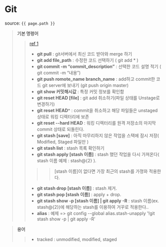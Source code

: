 # Git

source: `{{ page.path }}`

> __기본 명령어__
>> [ref 1](https://theorydb.github.io/envops/2019/05/22/envops-blog-how-to-use-md/)
>> + __git pull__ : git서버에서 최신 코드 받아와 merge 하기
>> + __git add file_path__ : 수정한 코드 선택하기 ( git add * )
>> + __git commit -m “commit_description”__ : 선택한 코드 설명 적기 ( git commit -m “내용”)
>> + __git push romote_name branch_name__ : add하고 commit한 코드 git server에 보내기 (git push origin master)
>> + __git show 커밋해시값__ : 특정 커밋 정보를 확인함
>> + __git reset HEAD [file]__ : git add 취소하기(파일 상태를 Unstage로 변경하기)
>> + __git reset HEAD^__ : commit을 취소하고 해당 파일들은 unstaged 상태로 워킹 디렉터리에 보존
>> + __git reset --hard HEAD__ : 워킹 디렉터리를 원격 저장소의 마지막 commit 상태로 되돌린다.
>> + __git stash [save]__ : 아직 마무리하지 않은 작업을 스택에 잠시 저장( Modified, Staged 파일만 )
>> + __git stash list__ : stash 목록 확인하기
>> + __git stash apply [stash 이름]__ : stash 했던 작업을 다시 가져온다( stash 이름 예제 : stash@{2} ).
>>>> [stash 이름]이 없다면 가장 최근의 stash를 가졍와 적용한다.
>> + __git stash drop [stash 이름]__ : stash 제거.
>> + __git stash pop [stash 이름]__ : apply + drop.
>> + __git stash show -p [stash 이름] &#124; git apply -R__ : stash 이름(ex. stash@{2})에 해당하는 stash를 이용하여 거꾸로 적용한다..
>> + __alias__ : 예제 => git config --global alias.stash-unapply '!git stash show -p &#124; git apply -R'

> __용어__
>> + tracked : unmodified, modified, staged
